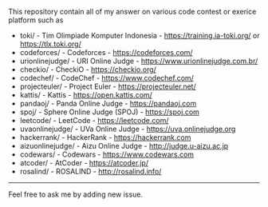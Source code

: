 This repository contain all of my answer on various code contest or exerice platform such as

* toki/ - Tim Olimpiade Komputer Indonesia  - https://training.ia-toki.org/ or https://tlx.toki.org/
* codeforces/ - Codeforces - https://codeforces.com/
* urionlinejudge/ - URI Online Judge - https://www.urionlinejudge.com.br/
* checkio/ - CheckiO - https://checkio.org/
* codechef/ - CodeChef - https://www.codechef.com/
* projecteuler/ - Project Euler - https://projecteuler.net/
* kattis/ - Kattis - https://open.kattis.com/
* pandaoj/ - Panda Online Judge - https://pandaoj.com
* spoj/ - Sphere Online Judge (SPOJ) - https://spoj.com
* leetcode/ - LeetCode - https://leetcode.com/
* uvaonlinejudge/ - UVa Online Judge - https://uva.onlinejudge.org
* hackerrank/ - HackerRank - https://hackerrank.com
* aizuonlinejudge/ - Aizu Online Judge - http://judge.u-aizu.ac.jp
* codewars/ - Codewars - https://www.codewars.com
* atcoder/ - AtCoder - https://atcoder.jp/
* rosalind/ - ROSALIND - http://rosalind.info/

---

Feel free to ask me by adding new issue.
